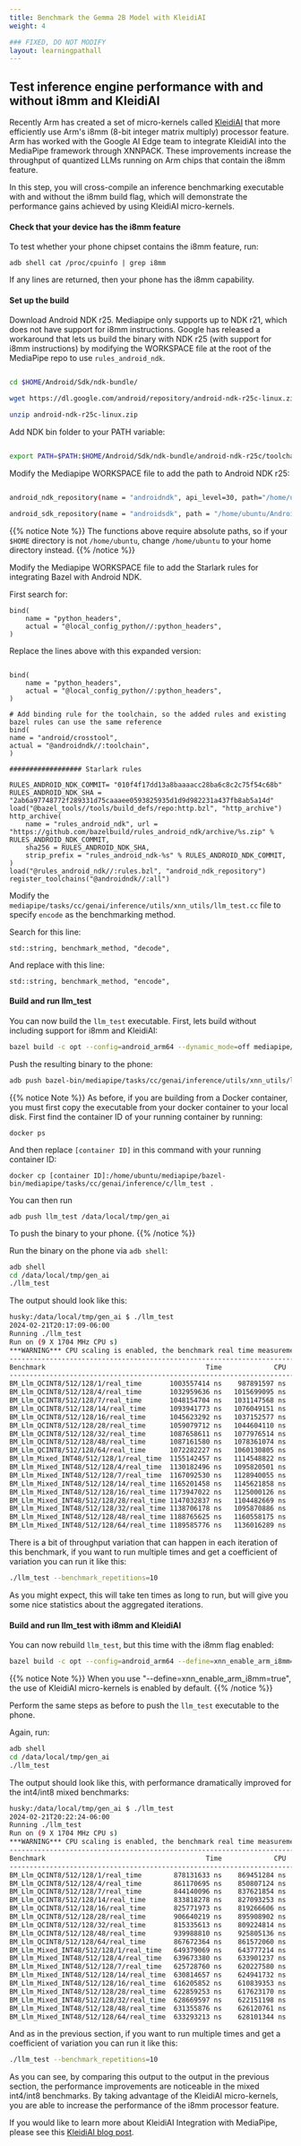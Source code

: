 ```yaml
---
title: Benchmark the Gemma 2B Model with KleidiAI
weight: 4

### FIXED, DO NOT MODIFY
layout: learningpathall
---
```


## Test inference engine performance with and without i8mm and KleidiAI

Recently Arm has created a set of micro-kernels called [KleidiAI](https://gitlab.arm.com/kleidi/kleidiai) that more efficiently use Arm's i8mm (8-bit integer matrix multiply) processor feature. Arm has worked with the Google AI Edge team to integrate KleidiAI into the MediaPipe framework through XNNPACK. These improvements increase the throughput of quantized LLMs running on Arm chips that contain the i8mm feature.

In this step, you will cross-compile an inference benchmarking executable with and without the i8mm build flag, which will demonstrate the performance gains achieved by using KleidiAI micro-kernels.

#### Check that your device has the i8mm feature

To test whether your phone chipset contains the i8mm feature, run:

```
adb shell cat /proc/cpuinfo | grep i8mm
```

If any lines are returned, then your phone has the i8mm capability.


#### Set up the build

Download Android NDK r25. Mediapipe only supports up to NDK r21, which does not have support for i8mm instructions. Google has released a workaround that lets us build the binary with NDK r25 (with support for i8mm instructions) by modifying the WORKSPACE file at the root of the MediaPipe repo to use `rules_android_ndk`.

```bash

cd $HOME/Android/Sdk/ndk-bundle/

wget https://dl.google.com/android/repository/android-ndk-r25c-linux.zip

unzip android-ndk-r25c-linux.zip

```

Add NDK bin folder to your PATH variable:

```bash

export PATH=$PATH:$HOME/Android/Sdk/ndk-bundle/android-ndk-r25c/toolchains/llvm/prebuilt/linux-x86_64/bin/

```

Modify the Mediapipe WORKSPACE file to add the path to Android NDK r25:

```bash

android_ndk_repository(name = "androidndk", api_level=30, path="/home/ubuntu/Android/Sdk/ndk-bundle/android-ndk-r25c")

android_sdk_repository(name = "androidsdk", path = "/home/ubuntu/Android/Sdk")

```

{{% notice Note %}}
The functions above require absolute paths, so if your `$HOME` directory is not `/home/ubuntu`, change `/home/ubuntu` to your home directory instead.
{{% /notice %}}

Modify the Mediapipe WORKSPACE file to add the Starlark rules for integrating Bazel with Android NDK.

First search for:

```
bind(
    name = "python_headers",
    actual = "@local_config_python//:python_headers",
)
```

Replace the lines above with this expanded version:

```

bind(
    name = "python_headers",
    actual = "@local_config_python//:python_headers",
)

# Add binding rule for the toolchain, so the added rules and existing bazel rules can use the same reference
bind(
name = "android/crosstool",
actual = "@androidndk//:toolchain",
)

################## Starlark rules

RULES_ANDROID_NDK_COMMIT= "010f4f17dd13a8baaaacc28ba6c8c2c75f54c68b"
RULES_ANDROID_NDK_SHA = "2ab6a97748772f289331d75caaaee0593825935d1d9d982231a437fb8ab5a14d"
load("@bazel_tools//tools/build_defs/repo:http.bzl", "http_archive")
http_archive(
	name = "rules_android_ndk", url = "https://github.com/bazelbuild/rules_android_ndk/archive/%s.zip" % RULES_ANDROID_NDK_COMMIT,
	sha256 = RULES_ANDROID_NDK_SHA,
	strip_prefix = "rules_android_ndk-%s" % RULES_ANDROID_NDK_COMMIT,
)
load("@rules_android_ndk//:rules.bzl", "android_ndk_repository")
register_toolchains("@androidndk//:all")
```

Modify the `mediapipe/tasks/cc/genai/inference/utils/xnn_utils/llm_test.cc` file to specify `encode` as the benchmarking method.

Search for this line:

```
std::string, benchmark_method, "decode",
```

And replace with this line:

```
std::string, benchmark_method, "encode",
```
#### Build and run llm_test 

You can now build the `llm_test` executable. First, lets build without including support for i8mm and KleidiAI:

```bash
bazel build -c opt --config=android_arm64 --dynamic_mode=off mediapipe/tasks/cc/genai/inference/utils/xnn_utils:llm_test
```

Push the resulting binary to the phone:

```bash
adb push bazel-bin/mediapipe/tasks/cc/genai/inference/utils/xnn_utils/llm_test /data/local/tmp/gen_ai
```

{{% notice Note %}}
As before, if you are building from a Docker container, you must first copy the executable from your docker container to your local disk. First find the container ID of your running container by running:

```
docker ps
```

And then replace `[container ID]` in this command with your running container ID:

```
docker cp [container ID]:/home/ubuntu/mediapipe/bazel-bin/mediapipe/tasks/cc/genai/inference/c/llm_test .
```

You can then run

```
adb push llm_test /data/local/tmp/gen_ai
```

To push the binary to your phone.
{{% /notice %}}

Run the binary on the phone via `adb shell`:

```bash
adb shell
cd /data/local/tmp/gen_ai
./llm_test
```

The output should look like this:

```bash
husky:/data/local/tmp/gen_ai $ ./llm_test
2024-02-21T20:17:09-06:00
Running ./llm_test
Run on (9 X 1704 MHz CPU s)
***WARNING*** CPU scaling is enabled, the benchmark real time measurements may be noisy and will incur extra overhead.
--------------------------------------------------------------------------------------------------
Benchmark                                        Time             CPU   Iterations UserCounters...
--------------------------------------------------------------------------------------------------
BM_Llm_QCINT8/512/128/1/real_time       1003557414 ns    987891597 ns            1 items_per_second=127.546/s
BM_Llm_QCINT8/512/128/4/real_time       1032959636 ns   1015699095 ns            1 items_per_second=123.916/s
BM_Llm_QCINT8/512/128/7/real_time       1048154704 ns   1031147568 ns            1 items_per_second=122.119/s
BM_Llm_QCINT8/512/128/14/real_time      1093941773 ns   1076049151 ns            1 items_per_second=117.008/s
BM_Llm_QCINT8/512/128/16/real_time      1045623292 ns   1037152577 ns            1 items_per_second=122.415/s
BM_Llm_QCINT8/512/128/28/real_time      1059079712 ns   1044604110 ns            1 items_per_second=120.86/s
BM_Llm_QCINT8/512/128/32/real_time      1087658611 ns   1077976514 ns            1 items_per_second=117.684/s
BM_Llm_QCINT8/512/128/48/real_time      1087161580 ns   1078361074 ns            1 items_per_second=117.738/s
BM_Llm_QCINT8/512/128/64/real_time      1072282227 ns   1060130805 ns            1 items_per_second=119.372/s
BM_Llm_Mixed_INT48/512/128/1/real_time  1155142457 ns   1114548822 ns            1 items_per_second=110.809/s
BM_Llm_Mixed_INT48/512/128/4/real_time  1130182496 ns   1095820501 ns            1 items_per_second=113.256/s
BM_Llm_Mixed_INT48/512/128/7/real_time  1167092530 ns   1128940055 ns            1 items_per_second=109.674/s
BM_Llm_Mixed_INT48/512/128/14/real_time 1165201458 ns   1145621858 ns            1 items_per_second=109.852/s
BM_Llm_Mixed_INT48/512/128/16/real_time 1173947022 ns   1125000126 ns            1 items_per_second=109.034/s
BM_Llm_Mixed_INT48/512/128/28/real_time 1147032837 ns   1104482669 ns            1 items_per_second=111.592/s
BM_Llm_Mixed_INT48/512/128/32/real_time 1138706178 ns   1095870886 ns            1 items_per_second=112.408/s
BM_Llm_Mixed_INT48/512/128/48/real_time 1188765625 ns   1160558175 ns            1 items_per_second=107.675/s
BM_Llm_Mixed_INT48/512/128/64/real_time 1189585776 ns   1136016289 ns            1 items_per_second=107.6/s
```

There is a bit of throughput variation that can happen in each iteration of this benchmark, if you want to run multiple times and get a coefficient of variation you can run it like this:

```bash
./llm_test --benchmark_repetitions=10
```

As you might expect, this will take ten times as long to run, but will give you some nice statistics about the aggregated iterations.

#### Build and run llm_test with i8mm and KleidiAI

You can now rebuild `llm_test`, but this time with the i8mm flag enabled:

```bash
bazel build -c opt --config=android_arm64 --define=xnn_enable_arm_i8mm=true --dynamic_mode=off mediapipe/tasks/cc/genai/inference/utils/xnn_utils:llm_test
```
{{% notice Note %}}
When you use "--define=xnn_enable_arm_i8mm=true", the use of KleidiAI micro-kernels is enabled by default. 
{{% /notice %}}


Perform the same steps as before to push the `llm_test` executable to the phone.

Again, run:

```bash
adb shell
cd /data/local/tmp/gen_ai
./llm_test
```

The output should look like this, with performance dramatically improved for the int4/int8 mixed benchmarks:

```bash
husky:/data/local/tmp/gen_ai $ ./llm_test
2024-02-21T20:22:24-06:00
Running ./llm_test
Run on (9 X 1704 MHz CPU s)
***WARNING*** CPU scaling is enabled, the benchmark real time measurements may be noisy and will incur extra overhead.
--------------------------------------------------------------------------------------------------
Benchmark                                        Time             CPU   Iterations UserCounters...
--------------------------------------------------------------------------------------------------
BM_Llm_QCINT8/512/128/1/real_time        878131633 ns    869451284 ns            1 items_per_second=145.764/s
BM_Llm_QCINT8/512/128/4/real_time        861170695 ns    850807124 ns            1 items_per_second=148.635/s
BM_Llm_QCINT8/512/128/7/real_time        844140096 ns    837621854 ns            1 items_per_second=151.634/s
BM_Llm_QCINT8/512/128/14/real_time       833818278 ns    827093253 ns            1 items_per_second=153.511/s
BM_Llm_QCINT8/512/128/16/real_time       825771973 ns    819266606 ns            1 items_per_second=155.006/s
BM_Llm_QCINT8/512/128/28/real_time       906640219 ns    895908902 ns            1 items_per_second=141.181/s
BM_Llm_QCINT8/512/128/32/real_time       815335613 ns    809224814 ns            1 items_per_second=156.991/s
BM_Llm_QCINT8/512/128/48/real_time       939988810 ns    925805136 ns            1 items_per_second=136.172/s
BM_Llm_QCINT8/512/128/64/real_time       867672364 ns    861572060 ns            1 items_per_second=147.521/s
BM_Llm_Mixed_INT48/512/128/1/real_time   649379069 ns    643777214 ns            1 items_per_second=197.111/s
BM_Llm_Mixed_INT48/512/128/4/real_time   639673380 ns    633901237 ns            1 items_per_second=200.102/s
BM_Llm_Mixed_INT48/512/128/7/real_time   625728760 ns    620227580 ns            1 items_per_second=204.561/s
BM_Llm_Mixed_INT48/512/128/14/real_time  630814657 ns    624941732 ns            1 items_per_second=202.912/s
BM_Llm_Mixed_INT48/512/128/16/real_time  616205852 ns    610839353 ns            1 items_per_second=207.723/s
BM_Llm_Mixed_INT48/512/128/28/real_time  622859253 ns    617623170 ns            1 items_per_second=205.504/s
BM_Llm_Mixed_INT48/512/128/32/real_time  628669597 ns    622151198 ns            1 items_per_second=203.605/s
BM_Llm_Mixed_INT48/512/128/48/real_time  631355876 ns    626120761 ns            1 items_per_second=202.738/s
BM_Llm_Mixed_INT48/512/128/64/real_time  633293213 ns    628101344 ns            1 items_per_second=202.118/s
```

And as in the previous section, if you want to run multiple times and get a coefficient of variation you can run it like this:

```bash
./llm_test --benchmark_repetitions=10
```

As you can see, by comparing this output to the output in the previous section, the performance improvements are noticeable in the mixed int4/int8 benchmarks. By taking advantage of the KleidiAI micro-kernels, you are able to increase the performance of the i8mm processor feature.

If you would like to learn more about KleidiAI Integration with MediaPipe, please see this [KleidiAI blog post](https://newsroom.arm.com/blog/kleidiai-integration-mediapipe).
